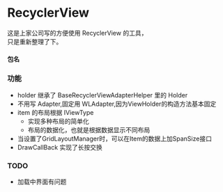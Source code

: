 # RecyclerView
这是上家公司写的方便使用 RecyclerView 的工具，<br>
只是重新整理了下。


####  包名


### 功能
- holder 继承了 BaseRecyclerViewAdapterHelper 里的 Holder
- 不用写 Adapter,固定用 WLAdapter,因为ViewHolder的构造方法基本固定
- item 的布局根据 IViewType
    - 实现多种布局的简单化
    - 布局的数据化，也就是根据数据显示不同布局
- 当设置了GridLayoutManager时，可以在Item的数据上加SpanSize接口
- DrawCallBack 实现了长按交换


### TODO 
- 加载中界面有问题